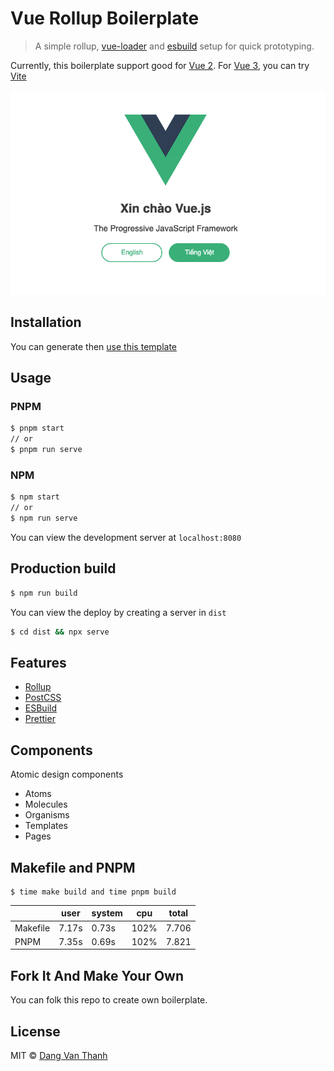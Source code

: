 # Vue Rollup Boilerplate

> A simple rollup, [vue-loader](http://vuejs.github.io/vue-loader) and [esbuild](https://github.com/evanw/esbuild) setup for quick prototyping.

Currently, this boilerplate support good for [Vue 2](https://vuejs.org/v2/guide/). For [Vue 3](https://v3.vuejs.org/), you can try [Vite](https://vitejs.dev/) 

![](screenshot.png)

## Installation 

You can generate then [use this template](https://github.com/dangvanthanh/vue-rollup-boilerplate/generate)

## Usage

### PNPM 

```bash
$ pnpm start
// or
$ pnpm run serve
```

### NPM

```bash
$ npm start
// or
$ npm run serve
```

You can view the development server at `localhost:8080`

## Production build

```bash
$ npm run build
```

You can view the deploy by creating a server in `dist`

```bash
$ cd dist && npx serve
```

## Features

- [Rollup](https://rollupjs.org/guide/en/)
- [PostCSS](https://postcss.org/)
- [ESBuild](https://github.com/evanw/esbuild)
- [Prettier](https://prettier.io/)

## Components

Atomic design components

- Atoms
- Molecules
- Organisms
- Templates
- Pages

## Makefile and PNPM

```shell
$ time make build and time pnpm build
```

|          | user  | system | cpu  | total |
|----------|-------|--------|------|-------|
| Makefile | 7.17s | 0.73s  | 102% | 7.706 |
| PNPM     | 7.35s | 0.69s  | 102% | 7.821 |

## Fork It And Make Your Own

You can folk this repo to create own boilerplate.

## License

MIT © [Dang Van Thanh](http://dangthanh.org)
